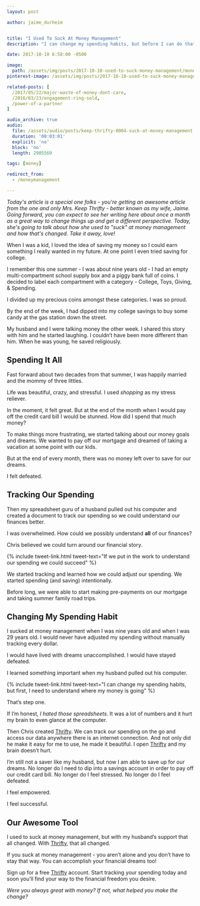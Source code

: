```yaml
---
layout: post

author: jaime_durheim


title: "I Used To Suck At Money Management"
description: "I can change my spending habits, but before I can do that, I need to understand where my money is going."

date: 2017-10-10 6:58:00 -0500

image:
  path: /assets/img/posts/2017-10-10-used-to-suck-money-management/money-management.jpg
pinterest-image: /assets/img/posts/2017-10-10-used-to-suck-money-management/used-to-suck-money-management

related-posts: [
  /2017/05/22/major-waste-of-money-dont-care,
  /2016/03/23/engagement-ring-sold,
  /power-of-a-partner
]

audio_archive: true
audio:
  file: /assets/audio/posts/keep-thrifty-0004-suck-at-money-management.mp3
  duration: '00:03:01'
  explicit: 'no'
  block: 'no'
  length: 2905569

tags: [money]

redirect_from:
  - /moneymanagement

---
```


_Today's article is a special one folks - you're getting an awesome article from the one and only Mrs. Keep Thrifty - better known as my wife, Jaime. Going forward, you can expect to see her writing here about once a month as a great way to change things up and get a different perspective. Today, she's going to talk about how she used to "suck" at money management and how that's changed. Take it away, love!_

When I was a kid, I loved the idea of saving my money so I could earn something I really wanted in my future. At one point I even tried saving for college.

I remember this one summer - I was about nine years old - I had an empty multi-compartment school supply box and a piggy bank full of coins. I decided to label each compartment with a category - College, Toys, Giving, & Spending.

I divided up my precious coins amongst these categories. I was so proud.

By the end of the week, I had dipped into my college savings to buy some candy at the gas station down the street.

My husband and I were talking money the other week. I shared this story with him and he started laughing. I couldn’t have been more different than him. When he was young, he saved religiously.

## Spending It All

Fast forward about two decades from that summer, I was happily married and the mommy of three littles.

Life was beautiful, crazy, and stressful. I used _shopping_ as my stress reliever.

In the moment, it felt great. But at the end of the month when I would pay off the credit card bill I would be stunned. How did I spend that much money?

To make things more frustrating, we started talking about our money goals and dreams. We wanted to pay off our mortgage and dreamed of taking a vacation at some point with our kids.

But at the end of every month, there was no money left over to save for our dreams.

I felt defeated.

## Tracking Our Spending

Then my spreadsheet guru of a husband pulled out his computer and created a document to track our spending so we could understand our finances better.

I was overwhelmed. How could we possibly understand __all__ of our finances?

Chris believed we could turn around our financial story.

{% include tweet-link.html tweet-text="If we put in the work to understand our spending we could succeed" %}

We started tracking and learned how we could adjust our spending. We started spending (and saving) intentionally.

Before long, we were able to start making pre-payments on our mortgage and taking summer family road trips.

## Changing My Spending Habit

I sucked at money management when I was nine years old and when I was 29 years old. I would never have adjusted my spending without manually tracking every dollar.

I would have lived with dreams unaccomplished. I would have stayed defeated.

I learned something important when my husband pulled out his computer.

{% include tweet-link.html tweet-text="I can change my spending habits, but first, I need to understand where my money is going" %}

That’s step one.

If I’m honest, _I hated those spreadsheets_. It was a lot of numbers and it hurt my brain to even glance at the computer.

Then Chris created [Thrifty](https://thrifty.keepthrifty.com). We can track our spending on the go and access our data anywhere there is an internet connection. And not only did he make it easy for me to use, he made it beautiful. I open [Thrifty](https://thrifty.keepthrifty.com) and my brain doesn’t hurt.

I’m still not a saver like my husband, but now I am able to save up for our dreams. No longer do I need to dip into a savings account in order to pay off our credit card bill. No longer do I feel stressed. No longer do I feel defeated.

I feel empowered.

I feel successful.

## Our Awesome Tool

I used to suck at money management, but with my husband’s support that all changed. With [Thrifty](https://thrifty.keepthrifty.com), that all changed.

If you suck at money management - you aren’t alone and you don’t have to stay that way. You can accomplish your financial dreams too!

Sign up for a free [Thrifty](https://thrifty.keepthrifty.com) account. Start tracking your spending today and soon you’ll find your way to the financial freedom you desire.

_Were you always great with money? If not, what helped you make the change?_
